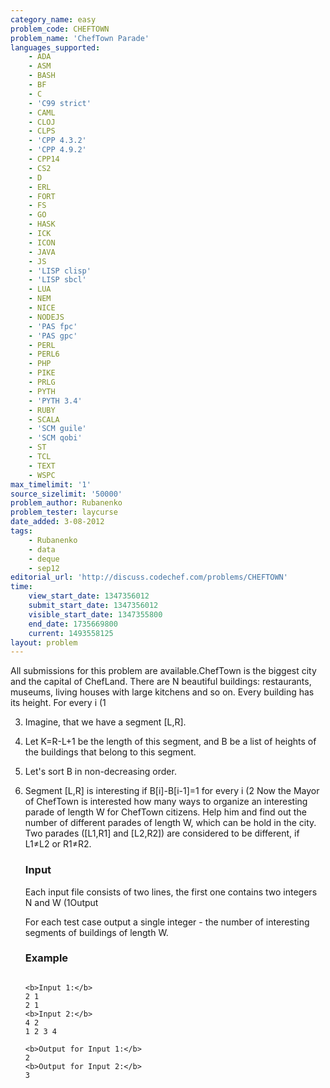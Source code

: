 ```yaml
---
category_name: easy
problem_code: CHEFTOWN
problem_name: 'ChefTown Parade'
languages_supported:
    - ADA
    - ASM
    - BASH
    - BF
    - C
    - 'C99 strict'
    - CAML
    - CLOJ
    - CLPS
    - 'CPP 4.3.2'
    - 'CPP 4.9.2'
    - CPP14
    - CS2
    - D
    - ERL
    - FORT
    - FS
    - GO
    - HASK
    - ICK
    - ICON
    - JAVA
    - JS
    - 'LISP clisp'
    - 'LISP sbcl'
    - LUA
    - NEM
    - NICE
    - NODEJS
    - 'PAS fpc'
    - 'PAS gpc'
    - PERL
    - PERL6
    - PHP
    - PIKE
    - PRLG
    - PYTH
    - 'PYTH 3.4'
    - RUBY
    - SCALA
    - 'SCM guile'
    - 'SCM qobi'
    - ST
    - TCL
    - TEXT
    - WSPC
max_timelimit: '1'
source_sizelimit: '50000'
problem_author: Rubanenko
problem_tester: laycurse
date_added: 3-08-2012
tags:
    - Rubanenko
    - data
    - deque
    - sep12
editorial_url: 'http://discuss.codechef.com/problems/CHEFTOWN'
time:
    view_start_date: 1347356012
    submit_start_date: 1347356012
    visible_start_date: 1347355800
    end_date: 1735669800
    current: 1493558125
layout: problem
---
```

All submissions for this problem are available.ChefTown is the biggest city and the capital of ChefLand. There are N beautiful buildings: restaurants, museums, living houses with large kitchens and so on. Every building has its height. For every i (1

3. Imagine, that we have a segment \[L,R\].
4. Let K=R-L+1 be the length of this segment, and B be a list of heights of the buildings that belong to this segment.
5. Let's sort B in non-decreasing order.
6. Segment \[L,R\] is interesting if B\[i\]-B\[i-1\]=1 for every i (2 Now the Mayor of ChefTown is interested how many ways to organize an interesting parade of length W for ChefTown citizens. Help him and find out the number of different parades of length W, which can be hold in the city. Two parades (\[L1,R1\] and \[L2,R2\]) are considered to be different, if L1≠L2 or R1≠R2.
    
    ### Input
    
     Each input file consists of two lines, the first one contains two integers N and W (1Output
    
    For each test case output a single integer - the number of interesting segments of buildings of length W.
    
    ### Example
    
    ```
    
    <b>Input 1:</b>
    2 1
    2 1
    <b>Input 2:</b>
    4 2
    1 2 3 4
    
    <b>Output for Input 1:</b>
    2
    <b>Output for Input 2:</b>
    3
    ```
